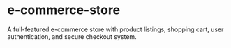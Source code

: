 # e-commerce-store
A full-featured e-commerce store with product listings, shopping cart, user authentication, and secure checkout system.
